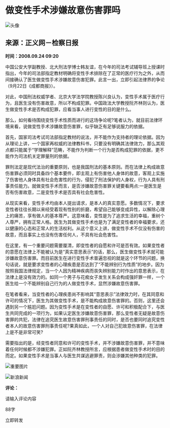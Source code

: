 # 做变性手术涉嫌故意伤害罪吗

![头像](//n.sinaimg.cn/default/622af858/20181010/default_avatar.jpg)

## 来源：正义网－检察日报  
**时间：2008.09.24 09:20**

中国公安大学副教授、北大刑法学博士韩友谊，在今年的司法考试辅导班上授课时指出，今年的司法部指定教材明确将变性手术排除在了正常的医疗行为之外，从而间接确认了医生做变性手术涉嫌故意伤害犯罪。此言一出，立即引起法律界的争论（9月22日《成都商报》）。

对此，中国刑法权威学者、北京大学法学院教授陈兴良认为，变性手术属于医疗行为，且医生没有伤害故意，所以不构成犯罪。中国政法大学教授阮齐林则认为，医生做变性手术是否构成犯罪，应看当事人进行变性的目的是什么。

那么，如何看待围绕变性手术性质而进行的这场争论呢?笔者认为，就目前法律环境来看，说做变性手术涉嫌故意伤害罪，似乎缺乏有足够说服力的依据。

首先，国家司法考试司法部指定教材的说法，并不能作为支持者的理论依据。因为从理论上讲，一个国家再权威的法律教科书，只要没有明确其法律效力，那么其观点都只能属于“学理解释”范畴，不能作为判断一个行为是否构成犯罪的依据，更不能作为司法机关定罪量刑的依据。

罪刑法定是现代法治的重要原则，也是我国刑法的基本原则。而在法律上构成故意伤害罪必须同时具备四个基本要件，即主观上有伤害他人身体的故意，客观上实施了伤害他人身体具有社会危害性的行为，侵犯了刑法保护的人身权，行为人具有刑事责任能力。就做变性手术而言，是否涉嫌故意伤害罪关键要看两点:一是医生是否有伤害故意，二是变性手术是否具有社会危害性。

从现实来看，变性手术均由本人提出请求，是本人的真实意愿。多数情况下，要求变性者往往长期以来经受着现有性别的折磨，希望自己能够变成异性，以解除心理上的痛苦，享有做人的基本尊严。这意味着，变性是为了追求生活的幸福，重树个人尊严，拥有正常人格。医生为其做变性手术也是为了满足变性者的幸福要求，还以健康的心态和正常人的生活权利。从这个意义上讲，做变性手术不仅没有伤害的故意，而且事实上也没有伤害任何人，不具有社会危害性。

在这里，有一个重要问题需要厘清，即变性者的自愿和许可是否有效。如果变性者的意愿在法律上不能被认为是“真实意思表示”的话，那么，医生做变性手术就可能涉嫌故意伤害罪。而目前医生在进行变性手术普遍忽视的就是这个环节的问题，换句话说，就是要求变性者的心理疾患是否达到了“不能辨别行为性质”的地步。因为按照我国法律规定，当一个人因为精神疾病而丧失辨别能力时作出的意思表示，在法律上是没有效力的。如同一个男子与花痴女子发生关系会构成强奸罪一样，一个医生给一个不能辨别自己行为的人做变性手术，显然涉嫌故意伤害罪。

在笔者看来，当变性者的心理疾患尚不影响其“意思表示”法律效力时，在其同意和许可的情况下，医生为其做变性手术，是不能构成故意伤害罪的。否则，这里还会遇到另一个尴尬问题。因为变性手术是在变性者的自愿、许可和积极配合下，与医生共同完成的一项行为，如果认定医生涉嫌故意伤害罪，那么变性者无疑是故意伤害罪的共犯，法律在追究医生故意伤害罪刑事责任的同时，是否也要同时追究变性者本人的故意伤害罪刑事责任呢?果真如此，一个人对自己犯故意伤害罪，在法律上是不是非常可笑?

需要指出的是，经变性者同意和许可的变性手术，并不涉嫌故意伤害罪，并不意味着任何时候都不涉嫌犯罪。正如阮齐林教授所言，应根据患者做变性手术时的目的而定。如果变性手术是当事人与医生共谋逃避罪责，则会涉嫌其他种类的犯罪。

![重要图片](//n.sinaimg.cn/default/2fb77759/20151125/320X320.png)

![新浪新闻](https://n.sinaimg.cn/default/80905340/20200331/sinalogo.png)

**评论：**

请输入评论内容

88字

立即转发